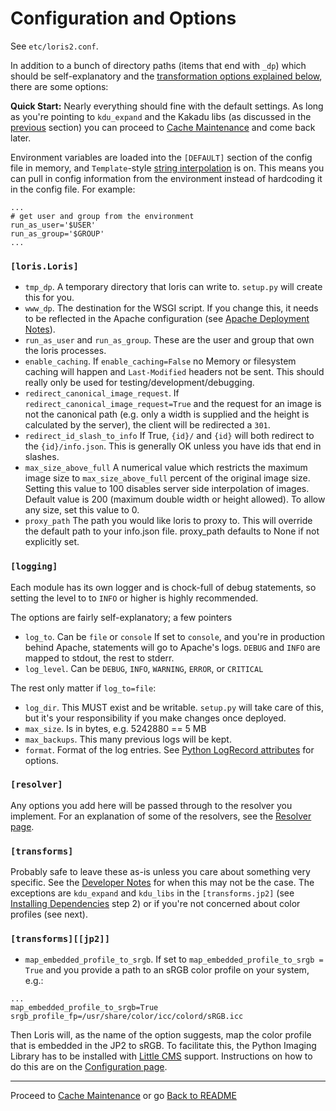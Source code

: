 Configuration and Options
=========================

See `etc/loris2.conf`.

In addition to a bunch of directory paths (items that end with `_dp`) which should be self-explanatory and the [transformation options explained below](#image-transformations), there are some options:

**Quick Start:** Nearly everything should fine with the default settings. As long as you're pointing to `kdu_expand` and the Kakadu libs (as discussed in the [previous](dependencies.md) section) you can proceed to [Cache Maintenance](cache_maintenance.md) and come back later.

Environment variables are loaded into the `[DEFAULT]` section of the config file in memory, and `Template`-style [string interpolation] is on. This means you can pull in config information from the environment instead of hardcoding it in the config file. For example:

```
...
# get user and group from the environment
run_as_user='$USER'
run_as_group='$GROUP'
...
```


### `[loris.Loris]`

 * `tmp_dp`. A temporary directory that loris can write to. `setup.py` will create this for you.
 * `www_dp`. The destination for the WSGI script. If you change this, it needs to be reflected in the Apache configuration (see [Apache Deployment Notes](apache.md)).
 * `run_as_user` and `run_as_group`. These are the user and group that own the loris processes.
 * `enable_caching`. If `enable_caching=False` no Memory or filesystem caching will happen and `Last-Modified` headers not be sent. This should really only be used for testing/development/debugging.
 * `redirect_canonical_image_request`. If `redirect_canonical_image_request=True` and the request for an image is not the canonical path (e.g. only a width is supplied and the height is calculated by the server), the client will be redirected a `301`.
 * `redirect_id_slash_to_info` If True, `{id}/` and `{id}` will both redirect to the `{id}/info.json`. This is generally OK unless you have ids that end in slashes.
 * `max_size_above_full` A numerical value which restricts the maximum image size to `max_size_above_full` percent of
    the original image size. Setting this value to 100 disables server side interpolation of images. Default value is 200 (maximum double width or height allowed). To allow any size, set this value to 0.
 * `proxy_path` The path you would like loris to proxy to. This will override the default path to your info.json file. proxy_path defaults to None if not explicitly set.

### `[logging]`

Each module has its own logger and is chock-full of debug statements, so setting the level to to `INFO` or higher is highly recommended.

The options are fairly self-explanatory; a few pointers

 * `log_to`. Can be `file` or `console` If set to `console`, and you're in production behind Apache, statements will go to Apache's logs. `DEBUG` and `INFO` are mapped to stdout, the rest to stderr.
 * `log_level`. Can be `DEBUG`, `INFO`, `WARNING`, `ERROR`, or `CRITICAL`

 The rest only matter if `log_to=file`:

 * `log_dir`. This MUST exist and be writable. `setup.py` will take care of this, but it's your responsibility if you make changes once deployed.
 * `max_size`. Is in bytes, e.g. 5242880 == 5 MB
 * `max_backups`. This many previous logs will be kept.
 * `format`. Format of the log entries. See [Python LogRecord attributes](http://docs.python.org/2/library/logging.html#logrecord-attributes) for options.

### `[resolver]`

Any options you add here will be passed through to the resolver you implement. For an explanation of some of the resolvers, see the [Resolver page](resolver.md).

### `[transforms]`

Probably safe to leave these as-is unless you care about something very specific. See the [Developer Notes](develop.md#image-transformations) for when this may not be the case. The exceptions are `kdu_expand` and `kdu_libs` in the `[transforms.jp2]` (see [Installing Dependencies](dependencies.md) step 2) or if you're not concerned about color profiles (see next).

### `[transforms][[jp2]]`
 * `map_embedded_profile_to_srgb`. If set to `map_embedded_profile_to_srgb = True` and you provide a path to an sRGB color profile on your system, e.g.:
```
...
map_embedded_profile_to_srgb=True
srgb_profile_fp=/usr/share/color/icc/colord/sRGB.icc
```

Then Loris will, as the name of the option suggests, map the color profile that is embedded in the JP2 to sRGB. To facilitate this, the Python Imaging Library has to be installed with [Little CMS](http://www.littlecms.com/) support. Instructions on how to do this are on the [Configuration page](configuration.md).

* * *

Proceed to [Cache Maintenance](cache_maintenance.md) or go [Back to README](../README.md)

[string interpolation]: http://www.voidspace.org.uk/python/configobj.html#string-interpolation
